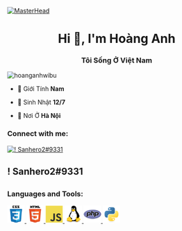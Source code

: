 [![MasterHead](https://gifdb.com/images/thumbnail/yae-miko-banner-genshin-impact-f5bqh84phs7x0qxn.gif)](https://gifdb.com)
<h1 align="center">Hi 👋, I'm Hoàng Anh</h1>
<h3 align="center">Tôi Sống Ở Việt Nam</h3>
<p align="left"> <img src="https://komarev.com/ghpvc/?username=hoanganhwibu&label=Profile%20views&color=0e75b6&style=flat" alt="hoanganhwibu" /> </p>



- 👯 Giới Tính **Nam**

- 🤝 Sinh Nhật **12/7**

- 💬 Nơi Ở **Hà Nội**

<h3 align="left">Connect with me:</h3>
<p align="left">
<a href="https://discord.gg/! Sanhero2#9331" target="blank"><img align="center" src="https://raw.githubusercontent.com/rahuldkjain/github-profile-readme-generator/master/src/images/icons/Social/discord.svg" alt="! Sanhero2#9331" height="30" width="40" /></a>
</p>
<h2>! Sanhero2#9331<h2>

<h3 align="left">Languages and Tools:</h3>
<p align="left"> <a href="https://www.w3schools.com/css/" target="_blank" rel="noreferrer"> <img src="https://raw.githubusercontent.com/devicons/devicon/master/icons/css3/css3-original-wordmark.svg" alt="css3" width="40" height="40"/> </a> <a href="https://www.w3.org/html/" target="_blank" rel="noreferrer"> <img src="https://raw.githubusercontent.com/devicons/devicon/master/icons/html5/html5-original-wordmark.svg" alt="html5" width="40" height="40"/> </a> <a href="https://developer.mozilla.org/en-US/docs/Web/JavaScript" target="_blank" rel="noreferrer"> <img src="https://raw.githubusercontent.com/devicons/devicon/master/icons/javascript/javascript-original.svg" alt="javascript" width="40" height="40"/> </a> <a href="https://www.linux.org/" target="_blank" rel="noreferrer"> <img src="https://raw.githubusercontent.com/devicons/devicon/master/icons/linux/linux-original.svg" alt="linux" width="40" height="40"/> </a> <a href="https://www.php.net" target="_blank" rel="noreferrer"> <img src="https://raw.githubusercontent.com/devicons/devicon/master/icons/php/php-original.svg" alt="php" width="40" height="40"/> </a> <a href="https://www.python.org" target="_blank" rel="noreferrer"> <img src="https://raw.githubusercontent.com/devicons/devicon/master/icons/python/python-original.svg" alt="python" width="40" height="40"/> 
